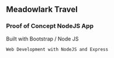 ## Meadowlark Travel
### Proof of Concept NodeJS App

Built with Bootstrap / Node JS


    Web Development with NodeJS and Express
